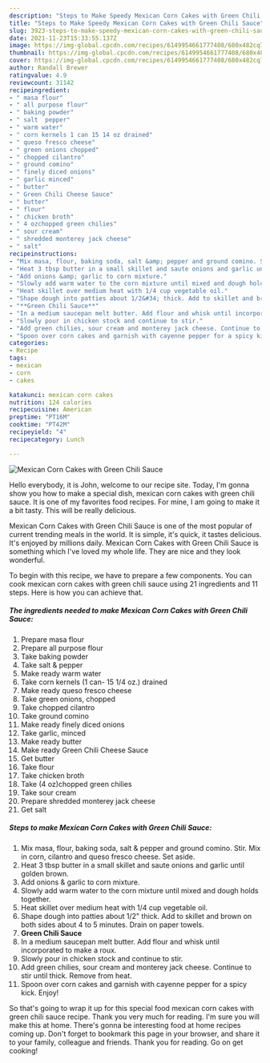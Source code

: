 ```yaml
---
description: "Steps to Make Speedy Mexican Corn Cakes with Green Chili Sauce"
title: "Steps to Make Speedy Mexican Corn Cakes with Green Chili Sauce"
slug: 3923-steps-to-make-speedy-mexican-corn-cakes-with-green-chili-sauce
date: 2021-11-23T15:33:55.137Z
image: https://img-global.cpcdn.com/recipes/6149954661777408/680x482cq70/mexican-corn-cakes-with-green-chili-sauce-recipe-main-photo.jpg
thumbnail: https://img-global.cpcdn.com/recipes/6149954661777408/680x482cq70/mexican-corn-cakes-with-green-chili-sauce-recipe-main-photo.jpg
cover: https://img-global.cpcdn.com/recipes/6149954661777408/680x482cq70/mexican-corn-cakes-with-green-chili-sauce-recipe-main-photo.jpg
author: Randall Brewer
ratingvalue: 4.9
reviewcount: 31142
recipeingredient:
- " masa flour"
- " all purpose flour"
- " baking powder"
- " salt  pepper"
- " warm water"
- " corn kernels 1 can 15 14 oz drained"
- " queso fresco cheese"
- " green onions chopped"
- " chopped cilantro"
- " ground comino"
- " finely diced onions"
- " garlic minced"
- " butter"
- " Green Chili Cheese Sauce"
- " butter"
- " flour"
- " chicken broth"
- " 4 ozchopped green chilies"
- " sour cream"
- " shredded monterey jack cheese"
- " salt"
recipeinstructions:
- "Mix masa, flour, baking soda, salt &amp; pepper and ground comino. Stir. Mix in corn, cilantro and queso fresco cheese. Set aside."
- "Heat 3 tbsp butter in a small skillet and saute onions and garlic until golden brown."
- "Add onions &amp; garlic to corn mixture."
- "Slowly add warm water to the corn mixture until mixed and dough holds together."
- "Heat skillet over medium heat with 1/4 cup vegetable oil."
- "Shape dough into patties about 1/2&#34; thick. Add to skillet and brown on both sides about 4 to 5 minutes. Drain on paper towels."
- "**Green Chili Sauce**"
- "In a medium saucepan melt butter. Add flour and whisk until incorporated to make a roux."
- "Slowly pour in chicken stock and continue to stir."
- "Add green chilies, sour cream and monterey jack cheese. Continue to stir until thick. Remove from heat."
- "Spoon over corn cakes and garnish with cayenne pepper for a spicy kick. Enjoy!"
categories:
- Recipe
tags:
- mexican
- corn
- cakes

katakunci: mexican corn cakes 
nutrition: 124 calories
recipecuisine: American
preptime: "PT16M"
cooktime: "PT42M"
recipeyield: "4"
recipecategory: Lunch

---
```



![Mexican Corn Cakes with Green Chili Sauce](https://img-global.cpcdn.com/recipes/6149954661777408/680x482cq70/mexican-corn-cakes-with-green-chili-sauce-recipe-main-photo.jpg)

Hello everybody, it is John, welcome to our recipe site. Today, I'm gonna show you how to make a special dish, mexican corn cakes with green chili sauce. It is one of my favorites food recipes. For mine, I am going to make it a bit tasty. This will be really delicious.

Mexican Corn Cakes with Green Chili Sauce is one of the most popular of current trending meals in the world. It is simple, it's quick, it tastes delicious. It's enjoyed by millions daily. Mexican Corn Cakes with Green Chili Sauce is something which I've loved my whole life. They are nice and they look wonderful.




To begin with this recipe, we have to prepare a few components. You can cook mexican corn cakes with green chili sauce using 21 ingredients and 11 steps. Here is how you can achieve that.

<!--inarticleads1-->

##### The ingredients needed to make Mexican Corn Cakes with Green Chili Sauce:

1. Prepare  masa flour
1. Prepare  all purpose flour
1. Take  baking powder
1. Take  salt &amp; pepper
1. Make ready  warm water
1. Take  corn kernels (1 can- 15 1/4 oz.) drained
1. Make ready  queso fresco cheese
1. Take  green onions, chopped
1. Take  chopped cilantro
1. Take  ground comino
1. Make ready  finely diced onions
1. Take  garlic, minced
1. Make ready  butter
1. Make ready  Green Chili Cheese Sauce
1. Get  butter
1. Take  flour
1. Take  chicken broth
1. Take  (4 oz)chopped green chilies
1. Take  sour cream
1. Prepare  shredded monterey jack cheese
1. Get  salt




<!--inarticleads2-->

##### Steps to make Mexican Corn Cakes with Green Chili Sauce:

1. Mix masa, flour, baking soda, salt &amp; pepper and ground comino. Stir. Mix in corn, cilantro and queso fresco cheese. Set aside.
1. Heat 3 tbsp butter in a small skillet and saute onions and garlic until golden brown.
1. Add onions &amp; garlic to corn mixture.
1. Slowly add warm water to the corn mixture until mixed and dough holds together.
1. Heat skillet over medium heat with 1/4 cup vegetable oil.
1. Shape dough into patties about 1/2&#34; thick. Add to skillet and brown on both sides about 4 to 5 minutes. Drain on paper towels.
1. **Green Chili Sauce**
1. In a medium saucepan melt butter. Add flour and whisk until incorporated to make a roux.
1. Slowly pour in chicken stock and continue to stir.
1. Add green chilies, sour cream and monterey jack cheese. Continue to stir until thick. Remove from heat.
1. Spoon over corn cakes and garnish with cayenne pepper for a spicy kick. Enjoy!




So that's going to wrap it up for this special food mexican corn cakes with green chili sauce recipe. Thank you very much for reading. I'm sure you will make this at home. There's gonna be interesting food at home recipes coming up. Don't forget to bookmark this page in your browser, and share it to your family, colleague and friends. Thank you for reading. Go on get cooking!

